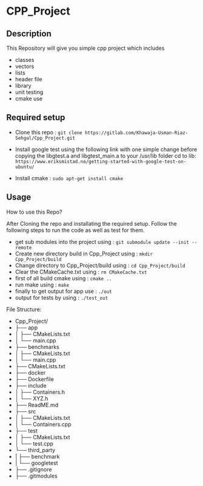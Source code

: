 # CPP_Project
## Description
This Repository will give you simple cpp project which includes
* classes
* vectors
* lists
* header file
* library 
* unit testing
* cmake use

## Required setup

* Clone this repo :
```git clone https://gitlab.com/Khawaja-Usman-Riaz-Sehgal/Cpp_Project.git```

* Install google test using the following link with one simple change before copying the libgtest.a and libgtest_main.a to your /usr/lib folder cd to lib:
``` https://www.eriksmistad.no/getting-started-with-google-test-on-ubuntu/```

* Install cmake :
``` sudo apt-get install cmake ```

## Usage
How to use this Repo?

After Cloning the repo and installating the required setup. Follow the following steps to run the code as well as test for them.

* get sub modules into the project using : ```git submodule update --init --remote```
* Create new directory build in Cpp_Project using : ```mkdir Cpp_Project/build ```
* Change directory to Cpp_Project/build using : ```cd Cpp_Project/build ```
* Clear the CMakeCache.txt using : ```rm CMakeCache.txt```
* first of all build cmake using : ```cmake .. ```
* run make using : ```make```
* finally to get output for app use : ```./out```
* output for tests by using : ```./test_out```

File Structure:
* Cpp_Project/
* ├── app
* │   ├── CMakeLists.txt
* │   └── main.cpp
* ├── benchmarks
* │   ├── CMakeLists.txt
* │   └── main.cpp
* ├── CMakeLists.txt
* ├── docker
* ├── Dockerfile
* ├── include
* │   ├── Containers.h
* │   └── XYZ.h
* ├── ReadME.md
* ├── src
* │   ├── CMakeLists.txt
* │   └── Containers.cpp
* ├── test
* │   ├── CMakeLists.txt
* │   └── test.cpp
* └── third_party
* |   ├── benchmark
* |   └── googletest
* ├── .gitignore
* ├── .gitmodules

